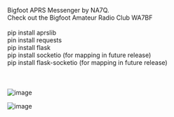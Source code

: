 Bigfoot APRS Messenger by NA7Q. <br>
Check out the Bigfoot Amateur Radio Club WA7BF
<br><br>
pip install aprslib<br>
pin install requests<br>
pip install flask<br>
pip install socketio (for mapping in future release)<br>
pip install flask-socketio (for mapping in future release)<br>
<br><br><br>
![image](https://github.com/na7q/aprs-messenger/assets/1294292/1dc05d87-989f-4d42-ad0f-243707995826)


![image](https://github.com/na7q/aprs-messenger/assets/1294292/7235b9a4-8e64-4aa8-b35e-41a12fb5c2ac)
